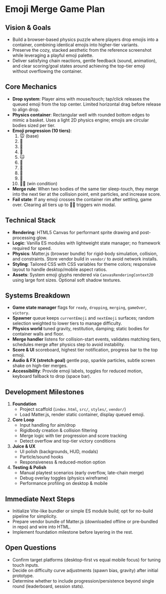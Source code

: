 # Emoji Merge Game Plan

## Vision & Goals
- Build a browser-based physics puzzle where players drop emojis into a container, combining identical emojis into higher-tier variants.
- Preserve the cozy, stacked aesthetic from the reference screenshot while leveraging a playful emoji palette.
- Deliver satisfying chain reactions, gentle feedback (sound, animation), and clear scoring/goal states around achieving the top-tier emoji without overflowing the container.

## Core Mechanics
- **Drop system**: Player aims with mouse/touch; tap/click releases the queued emoji from the top center. Limited horizontal drag before release to align drop.
- **Physics container**: Rectangular well with rounded bottom edges to mimic a basket. Uses a light 2D physics engine; emojis are circular bodies sized per tier.
- **Emoji progression (10 tiers)**:
  1. 🐭 (base)
  2. 🐹
  3. 🐸
  4. 🐰
  5. 🐱
  6. 🐷
  7. 🐶
  8. 🐻
  9. 🦁
  10. 🐻‍❄️ (win condition)
- **Merge rule**: When two bodies of the same tier sleep-touch, they merge into the next tier at the collision point, emit particles, and increase score.
- **Fail state**: If any emoji crosses the container rim after settling, game over. Clearing all tiers up to 🐻‍❄️ triggers win modal.

## Technical Stack
- **Rendering**: HTML5 Canvas for performant sprite drawing and post-processing glow.
- **Logic**: Vanilla ES modules with lightweight state manager; no framework required for speed.
- **Physics**: Matter.js (browser bundle) for rigid-body simulation, collision, and constraints. Store vendor build in `vendor/` to avoid network installs.
- **Styling**: Tailored CSS with CSS variables for theme colors; responsive layout to handle desktop/mobile aspect ratios.
- **Assets**: System emoji glyphs rendered via `CanvasRenderingContext2D` using large font sizes. Optional soft shadow textures.

## Systems Breakdown
- **Game state manager** flags for `ready`, `dropping`, `merging`, `gameOver`, `victory`.
- **Spawner** queue keeps `currentEmoji` and `nextEmoji` surfaces; random selection weighted to lower tiers to manage difficulty.
- **Physics world** tuned gravity, restitution, damping; static bodies for container walls and floor.
- **Merge handler** listens for collision-start events, validates matching tiers, schedules merge after physics step to avoid instability.
- **Score & UI** scoreboard, highest tier notification, progress bar to the top emoji.
- **Audio & FX (stretch goal)** gentle pop, sparkle particles, subtle screen shake on high-tier merges.
- **Accessibility**: Provide emoji labels, toggles for reduced motion, keyboard fallback to drop (space bar).

## Development Milestones
1. **Foundation**
   - Project scaffold (`index.html`, `src/`, `styles/`, `vendor/`)
   - Load Matter.js, render static container, display queued emoji.
2. **Core Loop**
   - Input handling for aim/drop
   - Rigidbody creation & collision filtering
   - Merge logic with tier progression and score tracking
   - Detect overflow and top-tier victory conditions
3. **Juice & UX**
   - UI polish (backgrounds, HUD, modals)
   - Particle/sound hooks
   - Responsiveness & reduced-motion option
4. **Testing & Polish**
   - Manual playtest scenarios (early overflow, late-chain merge)
   - Debug overlay toggles (physics wireframe)
   - Performance profiling on desktop & mobile

## Immediate Next Steps
- Initialize Vite-like bundler or simple ES module build; opt for no-build pipeline for simplicity.
- Prepare vendor bundle of Matter.js (downloaded offline or pre-bundled in repo) and wire into HTML.
- Implement foundation milestone before layering in the rest.

## Open Questions
- Confirm target platforms (desktop-first vs equal mobile focus) for tuning touch inputs.
- Decide on difficulty curve adjustments (spawn bias, gravity) after initial prototype.
- Determine whether to include progression/persistence beyond single round (leaderboard, session stats).
